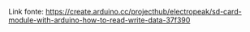 Link fonte: https://create.arduino.cc/projecthub/electropeak/sd-card-module-with-arduino-how-to-read-write-data-37f390